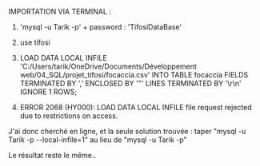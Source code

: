 IMPORTATION VIA TERMINAL : 
1) 'mysql -u Tarik -p' + password : 'TifosiDataBase'
2) use tifosi
3) LOAD DATA LOCAL INFILE 'C:/Users/tarik/OneDrive/Documents/Développement web/04_SQL/projet_tifosi/focaccia.csv'
INTO TABLE focaccia
FIELDS TERMINATED BY ','
ENCLOSED BY '"'
LINES TERMINATED BY '\r\n'
IGNORE 1 ROWS;

4) ERROR 2068 (HY000): LOAD DATA LOCAL INFILE file request rejected due to restrictions on access.


J'ai donc cherché en ligne, et la seule solution trouvée : taper "mysql -u Tarik -p --local-infile=1" au lieu de "mysql -u Tarik -p"

Le résultat reste le même..